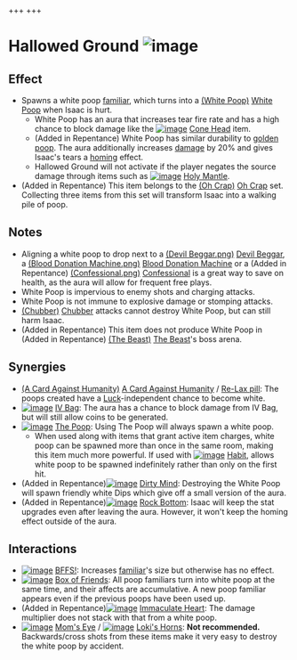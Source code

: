 +++
+++

 # Hallowed Ground ![image](/image/Hallowed_Ground.png) 

Effect
--------


* Spawns a white poop [familiar](/wiki/Familiar "Familiar"), which turns into a [(White Poop)](/wiki/White_Poop "White Poop") [White Poop](/wiki/White_Poop "White Poop") when Isaac is hurt.
	+ White Poop has an aura that increases tear fire rate and has a high chance to block damage like the [![image](/image/Cone_Head.png)](/wiki/Cone_Head "Cone Head") [Cone Head](/wiki/Cone_Head "Cone Head") item.
	+ (Added in Repentance) White Poop has similar durability to [golden poop](/wiki/Poops#Golden_Poop "Poops"). The aura additionally increases [damage](/wiki/Damage "Damage") by 20% and gives Isaac's tears a [homing](/wiki/Tear_Effects#Homing_Tears "Tear Effects") effect.
	+ Hallowed Ground will not activate if the player negates the source damage through items such as [![image](/image/Holy_Mantle.png)](/wiki/Holy_Mantle "Holy Mantle") [Holy Mantle](/wiki/Holy_Mantle "Holy Mantle").
* (Added in Repentance) This item belongs to the [(Oh Crap)](/wiki/Oh_Crap "Oh Crap") [Oh Crap](/wiki/Oh_Crap "Oh Crap") set. Collecting three items from this set will transform Isaac into a walking pile of poop.


Notes
-------


* Aligning a white poop to drop next to a [(Devil Beggar.png)](https://static.wikia.nocookie.net/bindingofisaacre_gamepedia/images/b/b6/Devil_Beggar.png/revision/latest?cb=20210821101216) [Devil Beggar](/wiki/Beggar#Devil_Beggar "Beggar"), a [(Blood Donation Machine.png)](https://static.wikia.nocookie.net/bindingofisaacre_gamepedia/images/6/6e/Blood_Donation_Machine.png/revision/latest?cb=20210821075842) [Blood Donation Machine](/wiki/Machines#Blood_Donation_Machine "Machines") or a (Added in Repentance) [(Confessional.png)](https://static.wikia.nocookie.net/bindingofisaacre_gamepedia/images/1/1d/Confessional.png/revision/latest?cb=20210824103001) [Confessional](/wiki/Machines#Confessional "Machines") is a great way to save on health, as the aura will allow for frequent free plays.
* White Poop is impervious to enemy shots and charging attacks.
* White Poop is not immune to explosive damage or stomping attacks.
* [(Chubber)](/wiki/Vis#Chubber "Chubber") [Chubber](/wiki/Vis#Chubber "Vis") attacks cannot destroy White Poop, but can still harm Isaac.
* (Added in Repentance) This item does not produce White Poop in (Added in Repentance) [(The Beast)](/wiki/The_Beast "The Beast") [The Beast](/wiki/The_Beast "The Beast")'s boss arena.


Synergies
-----------


* [(A Card Against Humanity)](/wiki/A_Card_Against_Humanity "A Card Against Humanity") [A Card Against Humanity](/wiki/A_Card_Against_Humanity "A Card Against Humanity") / [Re-Lax pill](/wiki/Re-Lax "Re-Lax"): The poops created have a [Luck](/wiki/Luck "Luck")-independent chance to become white.
* [![image](/image/IV_Bag.png)](/wiki/IV_Bag "IV Bag") [IV Bag](/wiki/IV_Bag "IV Bag"): The aura has a chance to block damage from IV Bag, but will still allow coins to be generated.
* [![image](/image/The_Poop.png)](/wiki/The_Poop "The Poop") [The Poop](/wiki/The_Poop "The Poop"): Using The Poop will always spawn a white poop.
	+ When used along with items that grant active item charges, white poop can be spawned more than once in the same room, making this item much more powerful. If used with [![image](/image/Habit.png)](/wiki/Habit "Habit") [Habit](/wiki/Habit "Habit"), allows white poop to be spawned indefinitely rather than only on the first hit.
* (Added in Repentance)[![image](/image/Dirty_Mind.png)](/wiki/Dirty_Mind "Dirty Mind") [Dirty Mind](/wiki/Dirty_Mind "Dirty Mind"): Destroying the White Poop will spawn friendly white Dips which give off a small version of the aura.
* (Added in Repentance)[![image](/image/Rock_Bottom.png)](/wiki/Rock_Bottom "Rock Bottom") [Rock Bottom](/wiki/Rock_Bottom "Rock Bottom"): Isaac will keep the stat upgrades even after leaving the aura. However, it won't keep the homing effect outside of the aura.


Interactions
--------------


* [![image](/image/BFFS!.png)](/wiki/BFFS! "BFFS!") [BFFS!](/wiki/BFFS! "BFFS!"): Increases [familiar](/wiki/Familiar "Familiar")'s size but otherwise has no effect.
* [![image](/image/Box_of_Friends.png)](/wiki/Box_of_Friends "Box of Friends") [Box of Friends](/wiki/Box_of_Friends "Box of Friends"): All poop familiars turn into white poop at the same time, and their affects are accumulative. A new poop familiar appears even if the previous poops have been used up.
* (Added in Repentance)[![image](/image/Immaculate_Heart.png)](/wiki/Immaculate_Heart "Immaculate Heart") [Immaculate Heart](/wiki/Immaculate_Heart "Immaculate Heart"): The damage multiplier does not stack with that from a white poop.
* [![image](/image/Mom%27s_Eye.png)](/wiki/Mom%27s_Eye "Mom's Eye") [Mom's Eye](/wiki/Mom%27s_Eye "Mom's Eye") / [![image](/image/Loki%27s_Horns.png)](/wiki/Loki%27s_Horns "Loki's Horns") [Loki's Horns](/wiki/Loki%27s_Horns "Loki's Horns"): **Not recommended.** Backwards/cross shots from these items make it very easy to destroy the white poop by accident.


